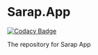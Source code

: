 # Sarap.App

[![Codacy Badge](https://api.codacy.com/project/badge/Grade/adea50625ec34a9aaeef616f19a3ec1d)](https://app.codacy.com/gh/sarap-app/sarap-app?utm_source=github.com&utm_medium=referral&utm_content=sarap-app/sarap-app&utm_campaign=Badge_Grade_Dashboard)

The repository for Sarap App
